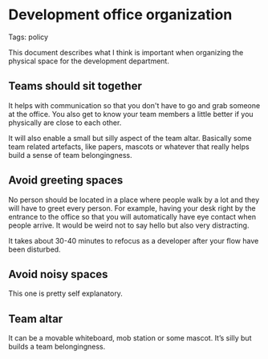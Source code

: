 # Development office organization

Tags: policy

This document describes what I think is important when organizing the physical space for the development department. 

## Teams should sit together

It helps with communication so that you don't have to go and grab someone at the office. You also get to know your team members a little better if you physically are close to each other. 

It will also enable a small but silly aspect of the team altar. Basically some team related artefacts, like papers, mascots or whatever that really helps build a sense of team belongingness. 

## Avoid greeting spaces

No person should be located in a place where people walk by a lot and they will have to greet every person. For example, having your desk right by the entrance to the office so that you will automatically have eye contact when people arrive. It would be weird not to say hello but also very distracting. 

It takes about 30-40 minutes to refocus as a developer after your flow have been disturbed. 

## Avoid noisy spaces

This one is pretty self explanatory. 

## Team altar

It can be a movable whiteboard, mob station or some mascot. It’s silly but builds a team belongingness.